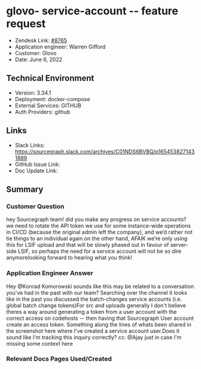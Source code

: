
# glovo- service-account -- feature request <!-- Ticket Title  Hint: include keywords to make it searchable -->

- Zendesk Link: [#8765](https://sourcegraph.zendesk.com/agent/tickets/8765)
- Application engineer: Warren Gifford
- Customer: Glovo <!-- Redact if this contains personally identifying information -->
- Date: June 6, 2022

<!-- Data populated from integration, speak to Ben Gordon or Michael Bali if not working -->
<!-- During Internal team trial, fill missing data manually (we are waiting for all data to sync) -->

## Technical Environment
- Version: 3.34.1​
- Deployment: docker-compose
- External Services: GITHUB
- Auth Providers: github


## Links
<!-- Data for application engineer manual entry -->
- Slack Links: https://sourcegraph.slack.com/archives/C01NDS6BVBQ/p1654538271431889
- GitHub Issue Link:
- Doc Update Link:

## Summary
### Customer Question

hey Sourcegraph team! did you make any progress on service accounts? we need to rotate the API token we use for some instance-wide operations in CI/CD (because the original admin left the company), and we’d rather not tie things to an individual again.on the other hand, AFAIK we’re only using this for LSIF upload and that will be slowly phased out in favour of server-side LSIF, so perhaps the need for a service account will not be so dire anymorelooking forward to hearing what you think!

### Application Engineer Answer

Hey @Konrad Komorowski sounds like this may be related to a conversation you've had in the past with our team? Searching over the channel it looks like in the past you discussed the batch-changes service accounts (i.e. global batch change tokens)For src and uploads generally I don't believe theres a way around generating a token from a user account with the correct access on codehosts -- then having that Sourcegraph User account create an access token. Something along the lines of whats been shared in the screenshot here where I've created a service account user.Does it sound like I'm tracking this inquiry correctly?
cc: @Ajay just in case I'm missing some context here
### Relevant Docs Pages Used/Created

<!-- Once complete, upload a copy to https://github.com/sourcegraph/support-tools-internal/tree/main/resolved-tickets as a .md file -->
<!-- Name the file 8765.md -->
